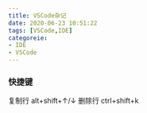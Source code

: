 ```yaml
---
title: VSCode杂记
date: 2020-06-23 10:51:22
tags: [VSCode,IDE]
categoreie: 
- IDE
- VSCode
---
```


### 快捷键
复制行   alt+shift+↑/↓
删除行   ctrl+shift+k

